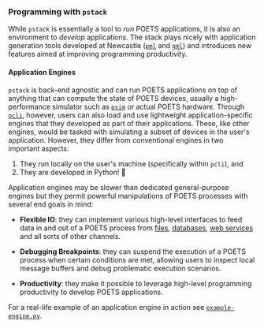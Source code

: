 ### Programming with `pstack`

While `pstack` is essentially a tool to _run_ POETS applications, it is also
an environment to _develop_ applications. The stack plays nicely with
application generation tools developed at Newcastle
([`pml`](https://github.com/POETSII/pml/blob/master/pml.py) and
[`gml`](https://github.com/POETSII/pml/blob/master/gml.py)) and introduces new
features aimed at improving programming productivity.

#### Application Engines

`pstack` is back-end agnostic and can run POETS applications on top of
anything that can compute the state of POETS devices, usually a
high-performance simulator such as [`psim`](../py/psim.py) or actual POETS
hardware. Through [`pcli`](../py/pcli.py), however, users can also load and
use lightweight application-specific engines that they developed as part of
their applications. These, like other engines, would be tasked with simulating
a subset of devices in the user's application. However, they differ from
conventional engines in two important aspects:

1. They run locally on the user's machine (specifically within `pcli`), and
2. They are developed in Python! :tada:

Application engines may be slower than dedicated general-purpose engines but
they permit powerful manipulations of POETS processes with several end goals
in mind:

- **Flexible IO**: they can implement various high-level interfaces to feed
data in and out of a POETS process from
[files](http://docs.python-requests.org/en/master/),
[databases](https://postgres-py.readthedocs.io/en/latest/), [web
services](http://docs.python-requests.org/en/master/) and all sorts of other
channels.

- **Debugging Breakpoints**: they can suspend the execution of a POETS process
when certain conditions are met, allowing users to inspect local message
buffers and debug problematic execution scenarios.

- **Productivity**: they make it possible to leverage high-level programming
productivity to develop POETS applications.

For a real-life example of an application engine in action see
[`example-engine.py`](../py/example-engine.py).